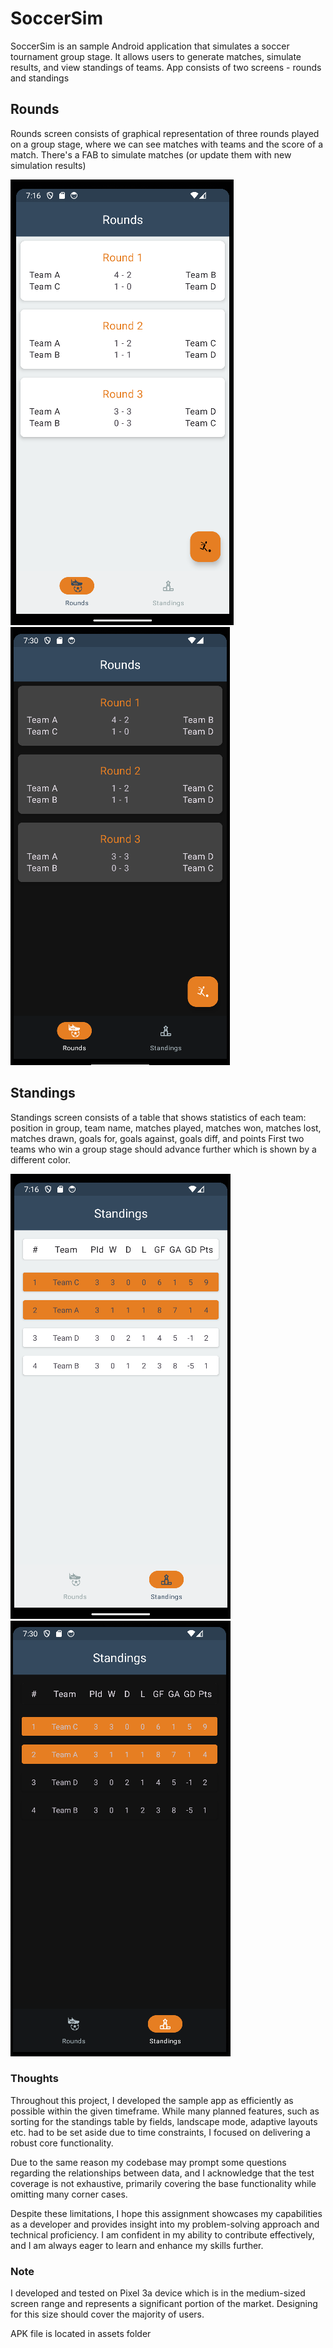 # SoccerSim

SoccerSim is an sample Android application that simulates a soccer tournament group stage. It allows users to generate matches, simulate results, and view standings of teams.
App consists of two screens - rounds and standings 

## Rounds
Rounds screen consists of graphical representation of three rounds played on a group stage, where we can see matches with teams and the score of a match.
There's a FAB to simulate matches (or update them with new simulation results)

![SoccerSim Rounds](assets/rounds.png)
![SoccerSim Rounds Dark Theme](assets/rounds_dark.png)

## Standings
Standings screen consists of a table that shows statistics of each team: position in group, team name, matches played, matches won, matches lost, matches drawn, goals for, goals against, goals diff, and points
First two teams who win a group stage should advance further which is shown by a different color.

![SoccerSim Standings](assets/standings.png)
![SoccerSim Standings Dark Theme](assets/standings_dark.png)

### Thoughts
Throughout this project, I developed the sample app as efficiently as possible within the given timeframe. While many planned features, such as sorting for the standings table by fields, landscape mode, adaptive layouts etc. had to be set aside due to time constraints, I focused on delivering a robust core functionality.

Due to the same reason my codebase may prompt some questions regarding the relationships between data, and I acknowledge that the test coverage is not exhaustive, primarily covering the base functionality while omitting many corner cases.

Despite these limitations, I hope this assignment showcases my capabilities as a developer and provides insight into my problem-solving approach and technical proficiency. I am confident in my ability to contribute effectively, and I am always eager to learn and enhance my skills further.

### Note
I developed and tested on Pixel 3a device which is in the medium-sized screen range and represents a significant portion of the market. Designing for this size should cover the majority of users.

APK file is located in assets folder